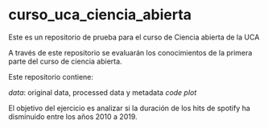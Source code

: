 # curso_uca_ciencia_abierta
Este es un repositorio de prueba para el curso de Ciencia abierta de la UCA

A través de este repositorio se evaluarán los conocimientos de la primera parte del curso de ciencia abierta. 

Este repositorio contiene:

*data*: original data, processed data y metadata
*code*
*plot* 

El objetivo del ejercicio es analizar si la duración de los hits de spotify ha disminuido entre los años 2010 a 2019. 